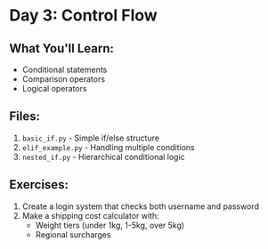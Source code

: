 # Day 3: Control Flow

## What You'll Learn:
- Conditional statements
- Comparison operators
- Logical operators

## Files:
1. `basic_if.py` - Simple if/else structure
2. `elif_example.py` - Handling multiple conditions
3. `nested_if.py` - Hierarchical conditional logic

## Exercises:
1. Create a login system that checks both username and password
2. Make a shipping cost calculator with:
   - Weight tiers (under 1kg, 1-5kg, over 5kg)
   - Regional surcharges